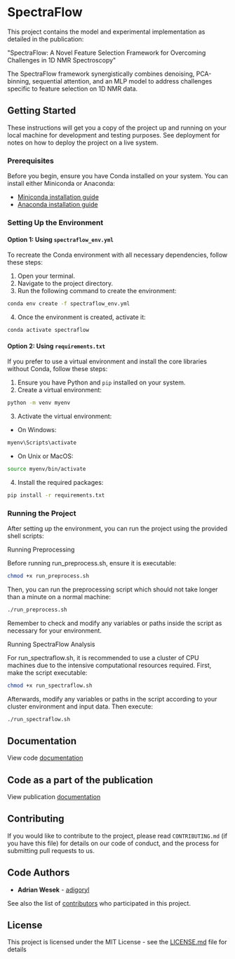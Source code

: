 
# SpectraFlow

This project contains the model and experimental implementation as detailed in the publication:

"SpectraFlow: A Novel Feature Selection Framework for Overcoming Challenges in 1D NMR Spectroscopy"

The SpectraFlow framework synergistically combines denoising, PCA-binning, sequential attention, and an MLP model to address challenges specific to feature selection on 1D NMR data.

## Getting Started

These instructions will get you a copy of the project up and running on your local machine for development and testing purposes. See deployment for notes on how to deploy the project on a live system.

### Prerequisites

Before you begin, ensure you have Conda installed on your system. You can install either Miniconda or Anaconda:

- [Miniconda installation guide](https://docs.conda.io/en/latest/miniconda.html)
- [Anaconda installation guide](https://www.anaconda.com/products/individual)

### Setting Up the Environment

#### Option 1: Using `spectraflow_env.yml`

To recreate the Conda environment with all necessary dependencies, follow these steps:

1. Open your terminal.
2. Navigate to the project directory.
3. Run the following command to create the environment:

```bash
conda env create -f spectraflow_env.yml
```

4. Once the environment is created, activate it:

```bash
conda activate spectraflow
```

#### Option 2: Using `requirements.txt`

If you prefer to use a virtual environment and install the core libraries without Conda, follow these steps:

1. Ensure you have Python and `pip` installed on your system.
2. Create a virtual environment:

```bash
python -m venv myenv
```

3. Activate the virtual environment:

- On Windows:
```cmd
myenv\Scripts\activate
```

- On Unix or MacOS:
```bash
source myenv/bin/activate
```

4. Install the required packages:

```bash
pip install -r requirements.txt
```

### Running the Project
After setting up the environment, you can run the project using the provided shell scripts:

Running Preprocessing

Before running run_preprocess.sh, ensure it is executable:

```bash
chmod +x run_preprocess.sh
```

Then, you can run the preprocessing script which should not take longer than a minute on a normal machine:

```bash
./run_preprocess.sh
```
Remember to check and modify any variables or paths inside the script as necessary for your environment.

Running SpectraFlow Analysis

For run_spectraflow.sh, it is recommended to use a cluster of CPU machines due to the intensive computational resources required. First, make the script executable:

```bash
chmod +x run_spectraflow.sh
```

Afterwards, modify any variables or paths in the script according to your cluster environment and input data. Then execute:

```bash
./run_spectraflow.sh
```

## Documentation
View code [documentation](https://adigoryl.github.io/SpectraFlow/Docs/build/html/py-modindex.html)

## Code as a part of the publication
View publication [documentation](https://adigoryl.github.io/SpectraFlow/Docs/Oxford_Bioinformatics__SpectraFlow_v1.pdf)

## Contributing

If you would like to contribute to the project, please read `CONTRIBUTING.md` (if you have this file) for details on our code of conduct, and the process for submitting pull requests to us.

## Code Authors

- **Adrian Wesek** - [adigoryl](https://github.com/adigoryl)

See also the list of [contributors](https://github.com/yourproject/contributors) who participated in this project.

## License

This project is licensed under the MIT License - see the [LICENSE.md](LICENSE.md) file for details

